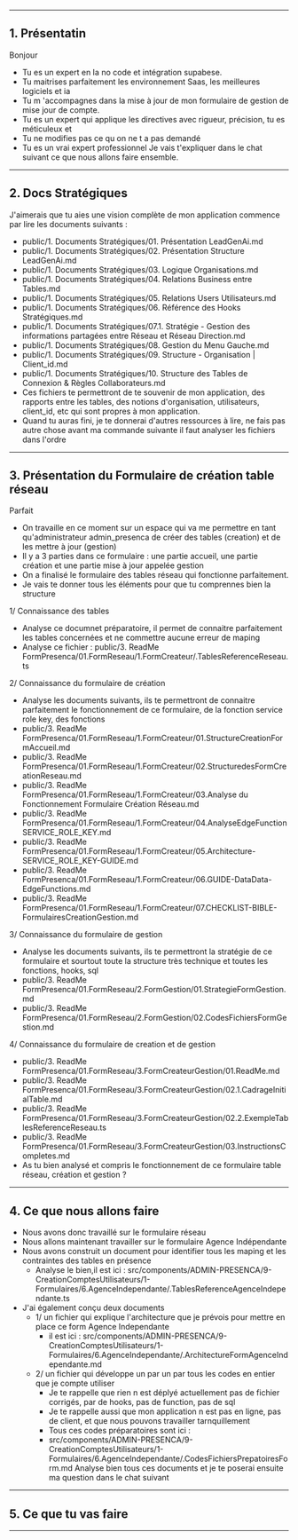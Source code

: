 
----
## 1. Présentatin
Bonjour 
- Tu es un expert en Ia no code et intégration supabese.
- Tu maitrises parfaitement les environnement Saas, les meilleures logiciels et ia
- Tu m 'accompagnes dans la mise à jour de mon formulaire de gestion de mise jour de compte.
- Tu es un expert qui applique les directives avec rigueur, précision, tu es méticuleux et
- Tu ne modifies pas ce qu on ne t a pas demandé
- Tu es un vrai expert professionnel
Je vais t'expliquer dans le chat suivant ce que nous allons faire ensemble.
---
## 2. Docs Stratégiques
J'aimerais que tu aies une vision complète de mon application commence par lire les documents suivants : 
- public/1. Documents Stratégiques/01. Présentation LeadGenAi.md
- public/1. Documents Stratégiques/02. Présentation Structure LeadGenAi.md
- public/1. Documents Stratégiques/03. Logique Organisations.md
- public/1. Documents Stratégiques/04. Relations Business entre Tables.md
- public/1. Documents Stratégiques/05. Relations Users Utilisateurs.md
- public/1. Documents Stratégiques/06. Référence des Hooks Stratégiques.md
- public/1. Documents Stratégiques/07.1. Stratégie - Gestion des informations partagées entre Réseau et Réseau Direction.md
- public/1. Documents Stratégiques/08. Gestion du Menu Gauche.md
- public/1. Documents Stratégiques/09. Structure - Organisation | Client_id.md
- public/1. Documents Stratégiques/10. Structure des Tables de Connexion & Règles Collaborateurs.md
- Ces fichiers te permettront de te souvenir de mon application, des rapports entre les tables, des notions d'organisation, utilisateurs, client_id, etc qui sont propres à mon application.
- Quand tu auras fini, je te donnerai d'autres ressources à lire, ne fais pas autre chose avant ma commande suivante il faut analyser les fichiers dans l'ordre
---
## 3. Présentation du Formulaire de création table réseau
Parfait
- On travaille en ce moment sur un espace qui va me permettre en tant qu'administrateur admin_presenca de créer des tables (creation) et de les mettre à jour (gestion)
- Il y a 3 parties dans ce formulaire : une partie accueil, une partie création et une partie mise à jour appelée gestion
- On a finalisé le formulaire des tables réseau qui fonctionne parfaitement.
- Je vais te donner tous les éléments pour que tu comprennes bien la structure

1/ Connaissance des tables
- Analyse ce documnet préparatoire, il permet de connaitre parfaitement les tables concernées et ne commettre aucune erreur de maping
- Analyse ce fichier : public/3. ReadMe FormPresenca/01.FormReseau/1.FormCreateur/.TablesReferenceReseau.ts

2/ Connaissance du formulaire de création
- Analyse les documents suivants, ils te permettront de connaitre parfaitement le fonctionnement de ce formulaire, de la fonction service role key, des fonctions
- public/3. ReadMe FormPresenca/01.FormReseau/1.FormCreateur/01.StructureCreationFormAccueil.md
- public/3. ReadMe FormPresenca/01.FormReseau/1.FormCreateur/02.StructuredesFormCreationReseau.md
- public/3. ReadMe FormPresenca/01.FormReseau/1.FormCreateur/03.Analyse du Fonctionnement Formulaire Création Réseau.md
- public/3. ReadMe FormPresenca/01.FormReseau/1.FormCreateur/04.AnalyseEdgeFunctionSERVICE_ROLE_KEY.md
- public/3. ReadMe FormPresenca/01.FormReseau/1.FormCreateur/05.Architecture-SERVICE_ROLE_KEY-GUIDE.md
- public/3. ReadMe FormPresenca/01.FormReseau/1.FormCreateur/06.GUIDE-DataData-EdgeFunctions.md
- public/3. ReadMe FormPresenca/01.FormReseau/1.FormCreateur/07.CHECKLIST-BIBLE-FormulairesCreationGestion.md

3/ Connaissance du formulaire de gestion 
- Analyse les documents suivants, ils te permettront la stratégie de ce formulaire et sourtout toute la structure très technique et toutes les fonctions, hooks, sql
- public/3. ReadMe FormPresenca/01.FormReseau/2.FormGestion/01.StrategieFormGestion.md
- public/3. ReadMe FormPresenca/01.FormReseau/2.FormGestion/02.CodesFichiersFormGestion.md

4/ Connaissance du formulaire de creation et de gestion 
- public/3. ReadMe FormPresenca/01.FormReseau/3.FormCreateurGestion/01.ReadMe.md
- public/3. ReadMe FormPresenca/01.FormReseau/3.FormCreateurGestion/02.1.CadrageInitialTable.md
- public/3. ReadMe FormPresenca/01.FormReseau/3.FormCreateurGestion/02.2.ExempleTablesReferenceReseau.ts
- public/3. ReadMe FormPresenca/01.FormReseau/3.FormCreateurGestion/03.InstructionsCompletes.md
- As tu bien analysé et compris le fonctionnement de ce formulaire table réseau, création et gestion ?
---
## 4. Ce que nous allons faire
- Nous avons donc travaillé sur le formulaire réseau
- Nous allons maintenant travailler sur le formulaire Agence Indépendante
- Nous avons construit un document pour identifier tous les maping et les contraintes des tables en présence
  - Analyse le bien,il est ici : src/components/ADMIN-PRESENCA/9-CreationComptesUtilisateurs/1-Formulaires/6.AgenceIndependante/.TablesReferenceAgenceIndependante.ts
- J'ai également conçu deux documents
  - 1/ un fichier qui explique l'architecture que je prévois pour mettre en place ce form Agence Independante
    - il est ici : src/components/ADMIN-PRESENCA/9-CreationComptesUtilisateurs/1-Formulaires/6.AgenceIndependante/.ArchitectureFormAgenceIndependante.md
  - 2/ un fichier qui développe un par un par tous les codes en entier que je compte utiliser
    - Je te rappelle que rien n est déplyé actuellement pas de fichier corrigés, par de hooks, pas de function, pas de sql
    - Je te rappelle aussi que mon application n est pas en ligne, pas de client, et que nous pouvons travailler tarnquillement
    - Tous ces codes préparatoires sont ici :
    - src/components/ADMIN-PRESENCA/9-CreationComptesUtilisateurs/1-Formulaires/6.AgenceIndependante/.CodesFichiersPrepatoiresForm.md
  Analyse bien tous ces documents et je te poserai ensuite ma question dans le chat suivant

---
## 5. Ce que tu vas faire

---
